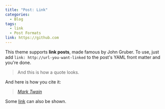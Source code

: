 ```yaml
---
title: "Post: Link"
categories:
  - Blog
tags:
  - link
  - Post Formats
link: https://github.com
---
```


This theme supports **link posts**, made famous by John Gruber. To use, just add `link: http://url-you-want-linked` to the post's YAML front matter and you're done.

> And this is how a quote looks.

And here is how you cite it:
> <cite><a href="http://www.brainyquote.com/quotes/quotes/m/marktwain163473.html">Mark Twain</a></cite>

Some [link](#) can also be shown.